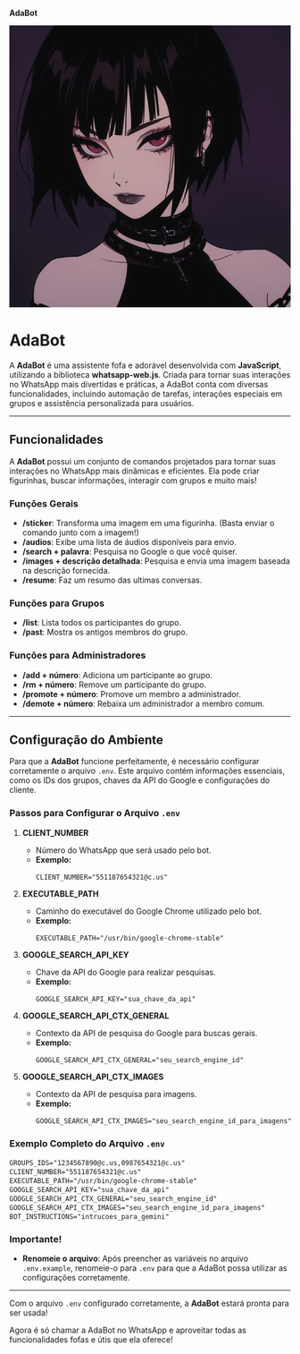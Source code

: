 
**AdaBot**

![Imagem do AdaBot](./src/img/adaProfile.jpeg)

# AdaBot

A **AdaBot** é uma assistente fofa e adorável desenvolvida com **JavaScript**, utilizando a biblioteca **whatsapp-web.js**. Criada para tornar suas interações no WhatsApp mais divertidas e práticas, a AdaBot conta com diversas funcionalidades, incluindo automação de tarefas, interações especiais em grupos e assistência personalizada para usuários.

---

## Funcionalidades

A **AdaBot** possui um conjunto de comandos projetados para tornar suas interações no WhatsApp mais dinâmicas e eficientes. Ela pode criar figurinhas, buscar informações, interagir com grupos e muito mais!

### **Funções Gerais**

- **/sticker**: Transforma uma imagem em uma figurinha. (Basta enviar o comando junto com a imagem!)
- **/audios**: Exibe uma lista de áudios disponíveis para envio.
- **/search + palavra**: Pesquisa no Google o que você quiser.
- **/images + descrição detalhada**: Pesquisa e envia uma imagem baseada na descrição fornecida.
- **/resume**: Faz um resumo das ultimas conversas.

### **Funções para Grupos**

- **/list**: Lista todos os participantes do grupo.
- **/past**: Mostra os antigos membros do grupo.

### **Funções para Administradores**

- **/add + número**: Adiciona um participante ao grupo.
- **/rm + número**: Remove um participante do grupo.
- **/promote + número**: Promove um membro a administrador.
- **/demote + número**: Rebaixa um administrador a membro comum.

---

## Configuração do Ambiente

Para que a **AdaBot** funcione perfeitamente, é necessário configurar corretamente o arquivo `.env`. Este arquivo contém informações essenciais, como os IDs dos grupos, chaves da API do Google e configurações do cliente.

### **Passos para Configurar o Arquivo `.env`**

1. **CLIENT_NUMBER**
   - Número do WhatsApp que será usado pelo bot.
   - **Exemplo:**
     ```plaintext
     CLIENT_NUMBER="551187654321@c.us"
     ```

2. **EXECUTABLE_PATH**
   - Caminho do executável do Google Chrome utilizado pelo bot.
   - **Exemplo:**
     ```plaintext
     EXECUTABLE_PATH="/usr/bin/google-chrome-stable"
     ```

3. **GOOGLE_SEARCH_API_KEY**
   - Chave da API do Google para realizar pesquisas.
   - **Exemplo:**
     ```plaintext
     GOOGLE_SEARCH_API_KEY="sua_chave_da_api"
     ```

4. **GOOGLE_SEARCH_API_CTX_GENERAL**
   - Contexto da API de pesquisa do Google para buscas gerais.
   - **Exemplo:**
     ```plaintext
     GOOGLE_SEARCH_API_CTX_GENERAL="seu_search_engine_id"
     ```

5. **GOOGLE_SEARCH_API_CTX_IMAGES**
   - Contexto da API de pesquisa para imagens.
   - **Exemplo:**
     ```plaintext
     GOOGLE_SEARCH_API_CTX_IMAGES="seu_search_engine_id_para_imagens"
     ```

###  **Exemplo Completo do Arquivo `.env`**

```plaintext
GROUPS_IDS="1234567890@c.us,0987654321@c.us"
CLIENT_NUMBER="551187654321@c.us"
EXECUTABLE_PATH="/usr/bin/google-chrome-stable"
GOOGLE_SEARCH_API_KEY="sua_chave_da_api"
GOOGLE_SEARCH_API_CTX_GENERAL="seu_search_engine_id"
GOOGLE_SEARCH_API_CTX_IMAGES="seu_search_engine_id_para_imagens"
BOT_INSTRUCTIONS="intrucoes_para_gemini"
```

### **Importante!**
- **Renomeie o arquivo**: Após preencher as variáveis no arquivo `.env.example`, renomeie-o para `.env` para que a AdaBot possa utilizar as configurações corretamente.

---

Com o arquivo `.env` configurado corretamente, a **AdaBot** estará pronta para ser usada!

Agora é só chamar a AdaBot no WhatsApp e aproveitar todas as funcionalidades fofas e útis que ela oferece!

